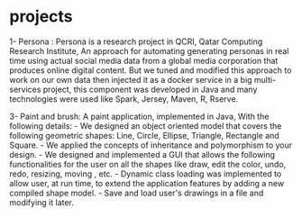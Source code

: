 # projects
1- Persona : 
  Persona is a research project in QCRI, Qatar Computing Research Institute, An approach for automating generating personas in real time using actual social media data from a global media corporation that produces online digital content. But we tuned and modified this approach to work on our own data then injected it as a docker service in a big multi-services project, this component was developed in Java and many technologies were used like Spark, Jersey, Maven, R, Rserve.

3- Paint and brush:
  A paint application, implemented in Java, With the following details:
    - We designed an object oriented model that covers the following geometric shapes: Line, Circle, Ellipse, Triangle, Rectangle and Square.
    - We applied the concepts of inheritance and polymorphism to your design.
    - We designed and implemented a GUI that allows the following functionalities for the user on all the shapes like draw, edit the color, undo, redo, resizing, moving , etc.
    - Dynamic class loading was implemented to allow user, at run time, to extend the application features by adding a new compiled shape model.
    - Save and load user's drawings in a file and modifying it later.
